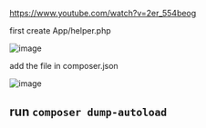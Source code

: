 https://www.youtube.com/watch?v=2er_554beog   <br>

first create App/helper.php  <br>

![image](https://user-images.githubusercontent.com/12442613/201579749-47c13255-7bc3-4ee7-844a-1f8e4c933c6c.png)


add the file in composer.json <br>

![image](https://user-images.githubusercontent.com/12442613/201579934-f22f63b5-96b5-4c9e-b8fa-c5683b0d68ee.png)


## run ```composer dump-autoload```
